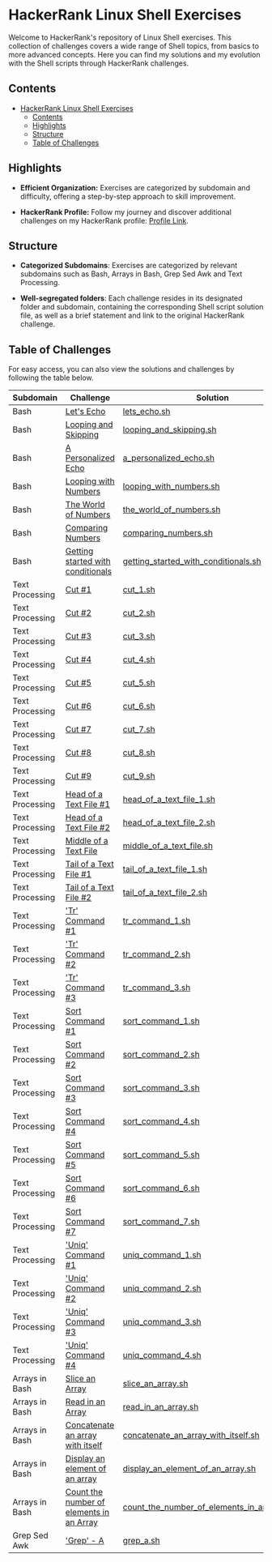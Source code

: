 # HackerRank Linux Shell Exercises

Welcome to HackerRank's repository of Linux Shell exercises. This collection of challenges covers a wide range of Shell topics, from basics to more advanced concepts. Here you can find my solutions and my evolution with the Shell scripts through HackerRank challenges.

## Contents

- [HackerRank Linux Shell Exercises](#hackerrank-linux-shell-exercises)
  - [Contents](#contents)
  - [Highlights](#highlights)
  - [Structure](#structure)
  - [Table of Challenges](#table-of-challenges)

## Highlights

- **Efficient Organization:** Exercises are categorized by subdomain and difficulty, offering a step-by-step approach to skill improvement.

- **HackerRank Profile:** Follow my journey and discover additional challenges on my HackerRank profile: [Profile Link](https://www.hackerrank.com/profile/kayckdelfino).

## Structure

- **Categorized Subdomains**: Exercises are categorized by relevant subdomains such as Bash, Arrays in Bash, Grep Sed Awk and Text Processing.
  
- **Well-segregated folders**: Each challenge resides in its designated folder and subdomain, containing the corresponding Shell script solution file, as well as a brief statement and link to the original HackerRank challenge.


## Table of Challenges

For easy access, you can also view the solutions and challenges by following the table below.

| Subdomain       | Challenge                                                                                                                                          | Solution                                                                                                                                                                                                                                                        | Difficulty |
|-----------------|----------------------------------------------------------------------------------------------------------------------------------------------------|-----------------------------------------------------------------------------------------------------------------------------------------------------------------------------------------------------------------------------------------------------------------|------------|
| Bash            | [Let's Echo](https://www.hackerrank.com/challenges/bash-tutorials-lets-echo/problem)                                                               | [lets_echo.sh](https://github.com/kayckdelfino/public_knowledge_base/blob/main/Shell/HackerRank/Solutions/Bash/Let's%20Echo/lets_echo.sh)                                                                                                                       | Easy       |
| Bash            | [Looping and Skipping](https://www.hackerrank.com/challenges/bash-tutorials---looping-and-skipping/problem)                                        | [looping_and_skipping.sh](https://github.com/kayckdelfino/public_knowledge_base/blob/main/Shell/HackerRank/Solutions/Bash/Looping%20and%20Skipping/looping_and_skipping.sh)                                                                                     | Easy       |
| Bash            | [A Personalized Echo](https://www.hackerrank.com/challenges/bash-tutorials---a-personalized-echo/problem)                                          | [a_personalized_echo.sh](https://github.com/kayckdelfino/public_knowledge_base/blob/main/Shell/HackerRank/Solutions/Bash/A%20Personalized%20Echo/a_personalized_echo.sh)                                                                                        | Easy       |
| Bash            | [Looping with Numbers](https://www.hackerrank.com/challenges/bash-tutorials---looping-with-numbers/problem)                                        | [looping_with_numbers.sh](https://github.com/kayckdelfino/public_knowledge_base/blob/main/Shell/HackerRank/Solutions/Bash/Looping%20with%20Numbers/looping_with_numbers.sh)                                                                                     | Easy       |
| Bash            | [The World of Numbers](https://www.hackerrank.com/challenges/bash-tutorials---the-world-of-numbers/problem)                                        | [the_world_of_numbers.sh](https://github.com/kayckdelfino/public_knowledge_base/blob/main/Shell/HackerRank/Solutions/Bash/The%20World%20of%20Numbers/the_world_of_numbers.sh)                                                                                   | Easy       |
| Bash            | [Comparing Numbers](https://www.hackerrank.com/challenges/bash-tutorials---comparing-numbers/problem)                                              | [comparing_numbers.sh](https://github.com/kayckdelfino/public_knowledge_base/blob/main/Shell/HackerRank/Solutions/Bash/Comparing%20Numbers/comparing_numbers.sh)                                                                                                | Easy       |
| Bash            | [Getting started with conditionals](https://www.hackerrank.com/challenges/bash-tutorials---getting-started-with-conditionals/problem)              | [getting_started_with_conditionals.sh](https://github.com/kayckdelfino/public_knowledge_base/blob/main/Shell/HackerRank/Solutions/Bash/Getting%20started%20with%20conditionals/getting_started_with_conditionals.sh)                                            | Easy       |
| Text Processing | [Cut #1](https://www.hackerrank.com/challenges/text-processing-cut-1/problem)                                                                      | [cut_1.sh](https://github.com/kayckdelfino/public_knowledge_base/blob/main/Shell/HackerRank/Solutions/Text%20Processing/Cut%20%231/cut_1.sh)                                                                                                                    | Easy       |
| Text Processing | [Cut #2](https://www.hackerrank.com/challenges/text-processing-cut-2/problem)                                                                      | [cut_2.sh](https://github.com/kayckdelfino/public_knowledge_base/blob/main/Shell/HackerRank/Solutions/Text%20Processing/Cut%20%232/cut_2.sh)                                                                                                                    | Easy       |
| Text Processing | [Cut #3](https://www.hackerrank.com/challenges/text-processing-cut-3/problem)                                                                      | [cut_3.sh](https://github.com/kayckdelfino/public_knowledge_base/blob/main/Shell/HackerRank/Solutions/Text%20Processing/Cut%20%233/cut_3.sh)                                                                                                                    | Easy       |
| Text Processing | [Cut #4](https://www.hackerrank.com/challenges/text-processing-cut-4/problem)                                                                      | [cut_4.sh](https://github.com/kayckdelfino/public_knowledge_base/blob/main/Shell/HackerRank/Solutions/Text%20Processing/Cut%20%234/cut_4.sh)                                                                                                                    | Easy       |
| Text Processing | [Cut #5](https://www.hackerrank.com/challenges/text-processing-cut-5/problem)                                                                      | [cut_5.sh](https://github.com/kayckdelfino/public_knowledge_base/blob/main/Shell/HackerRank/Solutions/Text%20Processing/Cut%20%235/cut_5.sh)                                                                                                                    | Easy       |
| Text Processing | [Cut #6](https://www.hackerrank.com/challenges/text-processing-cut-6/problem)                                                                      | [cut_6.sh](https://github.com/kayckdelfino/public_knowledge_base/blob/main/Shell/HackerRank/Solutions/Text%20Processing/Cut%20%236/cut_6.sh)                                                                                                                    | Easy       |
| Text Processing | [Cut #7](https://www.hackerrank.com/challenges/text-processing-cut-7/problem)                                                                      | [cut_7.sh](https://github.com/kayckdelfino/public_knowledge_base/blob/main/Shell/HackerRank/Solutions/Text%20Processing/Cut%20%237/cut_7.sh)                                                                                                                    | Easy       |
| Text Processing | [Cut #8](https://www.hackerrank.com/challenges/text-processing-cut-8/problem)                                                                      | [cut_8.sh](https://github.com/kayckdelfino/public_knowledge_base/blob/main/Shell/HackerRank/Solutions/Text%20Processing/Cut%20%238/cut_8.sh)                                                                                                                    | Easy       |
| Text Processing | [Cut #9](https://www.hackerrank.com/challenges/text-processing-cut-9/problem)                                                                      | [cut_9.sh](https://github.com/kayckdelfino/public_knowledge_base/blob/main/Shell/HackerRank/Solutions/Text%20Processing/Cut%20%239/cut_9.sh)                                                                                                                    | Easy       |
| Text Processing | [Head of a Text File #1](https://www.hackerrank.com/challenges/text-processing-head-1/problem)                                                     | [head_of_a_text_file_1.sh](https://github.com/kayckdelfino/public_knowledge_base/blob/main/Shell/HackerRank/Solutions/Text%20Processing/Head%20of%20a%20Text%20File%20%231/head_of_a_text_file_1.sh)                                                            | Easy       |
| Text Processing | [Head of a Text File #2](https://www.hackerrank.com/challenges/text-processing-head-2/problem)                                                     | [head_of_a_text_file_2.sh](https://github.com/kayckdelfino/public_knowledge_base/blob/main/Shell/HackerRank/Solutions/Text%20Processing/Head%20of%20a%20Text%20File%20%232/head_of_a_text_file_2.sh)                                                            | Easy       |
| Text Processing | [Middle of a Text File](https://www.hackerrank.com/challenges/text-processing-in-linux---the-middle-of-a-text-file/problem)                        | [middle_of_a_text_file.sh](https://github.com/kayckdelfino/public_knowledge_base/blob/main/Shell/HackerRank/Solutions/Text%20Processing/Middle%20of%20a%20Text%20File/middle_of_a_text_file.sh)                                                                 | Easy       |
| Text Processing | [Tail of a Text File #1](https://www.hackerrank.com/challenges/text-processing-tail-1/problem)                                                     | [tail_of_a_text_file_1.sh](https://github.com/kayckdelfino/public_knowledge_base/blob/main/Shell/HackerRank/Solutions/Text%20Processing/Tail%20of%20a%20Text%20File%20%231/tail_of_a_text_file_1.sh)                                                            | Easy       |
| Text Processing | [Tail of a Text File #2](https://www.hackerrank.com/challenges/text-processing-tail-2/problem)                                                     | [tail_of_a_text_file_2.sh](https://github.com/kayckdelfino/public_knowledge_base/blob/main/Shell/HackerRank/Solutions/Text%20Processing/Tail%20of%20a%20Text%20File%20%232/tail_of_a_text_file_2.sh)                                                            | Easy       |
| Text Processing | ['Tr' Command #1](https://www.hackerrank.com/challenges/text-processing-tr-1/problem)                                                              | [tr_command_1.sh](https://github.com/kayckdelfino/public_knowledge_base/blob/main/Shell/HackerRank/Solutions/Text%20Processing/'Tr'%20Command%20%231/tr_command_1.sh)                                                                                           | Easy       |
| Text Processing | ['Tr' Command #2](https://www.hackerrank.com/challenges/text-processing-tr-2/problem)                                                              | [tr_command_2.sh](https://github.com/kayckdelfino/public_knowledge_base/blob/main/Shell/HackerRank/Solutions/Text%20Processing/'Tr'%20Command%20%232/tr_command_2.sh)                                                                                           | Easy       |
| Text Processing | ['Tr' Command #3](https://www.hackerrank.com/challenges/text-processing-tr-3/problem)                                                              | [tr_command_3.sh](https://github.com/kayckdelfino/public_knowledge_base/blob/main/Shell/HackerRank/Solutions/Text%20Processing/'Tr'%20Command%20%233/tr_command_3.sh)                                                                                           | Easy       |
| Text Processing | [Sort Command #1](https://www.hackerrank.com/challenges/text-processing-sort-1/problem)                                                            | [sort_command_1.sh](https://github.com/kayckdelfino/public_knowledge_base/blob/main/Shell/HackerRank/Solutions/Text%20Processing/Sort%20Command%20%231/sort_command_1.sh)                                                                                       | Easy       |
| Text Processing | [Sort Command #2](https://www.hackerrank.com/challenges/text-processing-sort-2/problem)                                                            | [sort_command_2.sh](https://github.com/kayckdelfino/public_knowledge_base/blob/main/Shell/HackerRank/Solutions/Text%20Processing/Sort%20Command%20%232/sort_command_2.sh)                                                                                       | Easy       |
| Text Processing | [Sort Command #3](https://www.hackerrank.com/challenges/text-processing-sort-3/problem)                                                            | [sort_command_3.sh](https://github.com/kayckdelfino/public_knowledge_base/blob/main/Shell/HackerRank/Solutions/Text%20Processing/Sort%20Command%20%233/sort_command_3.sh)                                                                                       | Easy       |
| Text Processing | [Sort Command #4](https://www.hackerrank.com/challenges/text-processing-sort-4/problem)                                                            | [sort_command_4.sh](https://github.com/kayckdelfino/public_knowledge_base/blob/main/Shell/HackerRank/Solutions/Text%20Processing/Sort%20Command%20%234/sort_command_4.sh)                                                                                       | Easy       |
| Text Processing | [Sort Command #5](https://www.hackerrank.com/challenges/text-processing-sort-5/problem)                                                            | [sort_command_5.sh](https://github.com/kayckdelfino/public_knowledge_base/blob/main/Shell/HackerRank/Solutions/Text%20Processing/Sort%20Command%20%235/sort_command_5.sh)                                                                                       | Easy       |
| Text Processing | [Sort Command #6](https://www.hackerrank.com/challenges/text-processing-sort-6/problem)                                                            | [sort_command_6.sh](https://github.com/kayckdelfino/public_knowledge_base/blob/main/Shell/HackerRank/Solutions/Text%20Processing/Sort%20Command%20%236/sort_command_6.sh)                                                                                       | Easy       |
| Text Processing | [Sort Command #7](https://www.hackerrank.com/challenges/text-processing-sort-7/problem)                                                            | [sort_command_7.sh](https://github.com/kayckdelfino/public_knowledge_base/blob/main/Shell/HackerRank/Solutions/Text%20Processing/Sort%20Command%20%237/sort_command_7.sh)                                                                                       | Easy       |
| Text Processing | ['Uniq' Command #1](https://www.hackerrank.com/challenges/text-processing-in-linux-the-uniq-command-1/problem)                                     | [uniq_command_1.sh](https://github.com/kayckdelfino/public_knowledge_base/blob/main/Shell/HackerRank/Solutions/Text%20Processing/'Uniq'%20Command%20%231/uniq_command_1.sh)                                                                                     | Easy       |
| Text Processing | ['Uniq' Command #2](https://www.hackerrank.com/challenges/text-processing-in-linux-the-uniq-command-2/problem)                                     | [uniq_command_2.sh](https://github.com/kayckdelfino/public_knowledge_base/blob/main/Shell/HackerRank/Solutions/Text%20Processing/'Uniq'%20Command%20%232/uniq_command_2.sh)                                                                                     | Easy       |
| Text Processing | ['Uniq' Command #3](https://www.hackerrank.com/challenges/text-processing-in-linux-the-uniq-command-3/problem)                                     | [uniq_command_3.sh](https://github.com/kayckdelfino/public_knowledge_base/blob/main/Shell/HackerRank/Solutions/Text%20Processing/'Uniq'%20Command%20%233/uniq_command_3.sh)                                                                                     | Easy       |
| Text Processing | ['Uniq' Command #4](https://www.hackerrank.com/challenges/text-processing-in-linux-the-uniq-command-4/problem)                                     | [uniq_command_4.sh](https://github.com/kayckdelfino/public_knowledge_base/blob/main/Shell/HackerRank/Solutions/Text%20Processing/'Uniq'%20Command%20%234/uniq_command_4.sh)                                                                                     | Easy       |
| Arrays in Bash  | [Slice an Array](https://www.hackerrank.com/challenges/bash-tutorials-slice-an-array/problem)                                                      | [slice_an_array.sh](https://github.com/kayckdelfino/public_knowledge_base/blob/main/Shell/HackerRank/Solutions/Arrays%20in%20Bash/Slice%20an%20Array/slice_an_array.sh)                                                                                         | Easy       |
| Arrays in Bash  | [Read in an Array](https://www.hackerrank.com/challenges/bash-tutorials-read-in-an-array/problem)                                                  | [read_in_an_array.sh](https://github.com/kayckdelfino/public_knowledge_base/blob/main/Shell/HackerRank/Solutions/Arrays%20in%20Bash/Read%20in%20an%20Array/read_in_an_array.sh)                                                                                 | Easy       |
| Arrays in Bash  | [Concatenate an array with itself](https://www.hackerrank.com/challenges/bash-tutorials-concatenate-an-array-with-itself/problem)                  | [concatenate_an_array_with_itself.sh](https://github.com/kayckdelfino/public_knowledge_base/blob/main/Shell/HackerRank/Solutions/Arrays%20in%20Bash/Concatenate%20an%20array%20with%20itself/concatenate_an_array_with_itself.sh)                               | Easy       |
| Arrays in Bash  | [Display an element of an array](https://www.hackerrank.com/challenges/bash-tutorials-display-the-third-element-of-an-array/problem)               | [display_an_element_of_an_array.sh](https://github.com/kayckdelfino/public_knowledge_base/blob/main/Shell/HackerRank/Solutions/Arrays%20in%20Bash/Display%20an%20element%20of%20an%20array/display_an_element_of_an_array.sh)                                   | Easy       |
| Arrays in Bash  | [Count the number of elements in an Array](https://www.hackerrank.com/challenges/bash-tutorials-count-the-number-of-elements-in-an-array/problem)  | [count_the_number_of_elements_in_an_array.sh](https://github.com/kayckdelfino/public_knowledge_base/blob/main/Shell/HackerRank/Solutions/Arrays%20in%20Bash/Count%20the%20number%20of%20elements%20in%20an%20Array/count_the_number_of_elements_in_an_array.sh) | Easy       |
| Grep Sed Awk    | ['Grep' - A](https://www.hackerrank.com/challenges/text-processing-in-linux-the-grep-command-4/problem)                                            | [grep_a.sh](https://github.com/kayckdelfino/public_knowledge_base/blob/main/Shell/HackerRank/Solutions/Grep%20Sed%20Awk/'Grep'%20-%20A/grep_a.sh)                                                                                                               | Easy       |